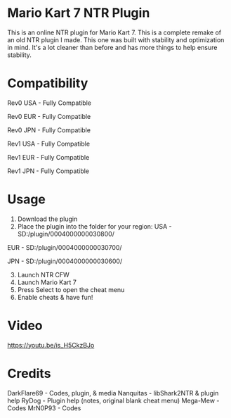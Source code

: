 # Mario Kart 7 NTR Plugin
This is an online NTR plugin for Mario Kart 7. This is a complete remake of an old NTR plugin I made. This one was built with stability and optimization in mind. It's a lot cleaner than before and has more things to help ensure stability.

# Compatibility
Rev0 USA - Fully Compatible

Rev0 EUR - Fully Compatible

Rev0 JPN - Fully Compatible

Rev1 USA - Fully Compatible

Rev1 EUR - Fully Compatible

Rev1 JPN - Fully Compatible

# Usage

1. Download the plugin
2. Place the plugin into the folder for your region:
USA   -   SD:/plugin/0004000000030800/

EUR   -   SD:/plugin/0004000000030700/

JPN   -   SD:/plugin/0004000000030600/

3. Launch NTR CFW
4. Launch Mario Kart 7
5. Press Select to open the cheat menu
6. Enable cheats & have fun!

# Video
https://youtu.be/is_H5CkzBJo

# Credits

DarkFlare69 - Codes, plugin, & media
Nanquitas - libShark2NTR & plugin help
RyDog - Plugin help (notes, original blank cheat menu)
Mega-Mew - Codes
MrN0P93 - Codes
